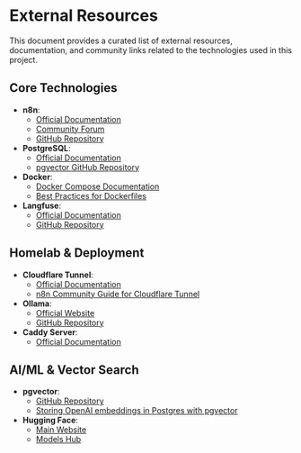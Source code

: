 # External Resources

This document provides a curated list of external resources, documentation, and community links related to the
technologies used in this project.

## Core Technologies

- **n8n**:
  - [Official Documentation](https://docs.n8n.io/)
  - [Community Forum](https://community.n8n.io/)
  - [GitHub Repository](https://github.com/n8n-io/n8n)
- **PostgreSQL**:
  - [Official Documentation](https://www.postgresql.org/docs/)
  - [pgvector GitHub Repository](https://github.com/pgvector/pgvector)
- **Docker**:
  - [Docker Compose Documentation](https://docs.docker.com/compose/)
  - [Best Practices for Dockerfiles](https://docs.docker.com/develop/develop-images/dockerfile_best-practices/)
- **Langfuse**:
  - [Official Documentation](https://langfuse.com/docs)
  - [GitHub Repository](https://github.com/langfuse/langfuse)

## Homelab & Deployment

- **Cloudflare Tunnel**:
  - [Official Documentation](https://developers.cloudflare.com/cloudflare-one/connections/connect-networks/)
  - [n8n Community Guide for Cloudflare Tunnel](https://community.n8n.io/t/securely-self-hosting-n8n-with-docker-cloudflare-tunnel-the-arguably-less-painful-way/93801)
- **Ollama**:
  - [Official Website](https://ollama.com/)
  - [GitHub Repository](https://github.com/ollama/ollama)
- **Caddy Server**:
  - [Official Documentation](https://caddyserver.com/docs/)

## AI/ML & Vector Search

- **pgvector**:
  - [GitHub Repository](https://github.com/pgvector/pgvector)
  - [Storing OpenAI embeddings in Postgres with pgvector](https://supabase.com/blog/storing-openai-embeddings-in-postgres-with-pgvector)
- **Hugging Face**:
  - [Main Website](https://huggingface.co/)
  - [Models Hub](https://huggingface.co/models)
